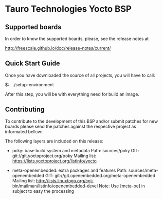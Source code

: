 Tauro Technologies Yocto BSP
===============================

Supported boards
----------------

In order to know the supported boards, please, see the release notes at

   http://freescale.github.io/doc/release-notes/current/

Quick Start Guide
-----------------

Once you have downloaded the source of all projects, you will have to
call:

$: . ./setup-environment <build directory>

After this step, you will be with everything need for build an image.

Contributing
------------

To contribute to the development of this BSP and/or submit patches for
new boards please send the patches against the respective project as
informated bellow:

The following layers are included on this release:

 * poky: base build system and metadata
   Path: sources/poky
   GIT: git://git.yoctoproject.org/poky
   Mailing list: https://lists.yoctoproject.org/listinfo/yocto

 * meta-openembedded: extra packages and features
   Path: sources/meta-openembedded
   GIT: git://git.openembedded.org/meta-openembedded
   Mailing list: http://lists.linuxtogo.org/cgi-bin/mailman/listinfo/openembedded-devel
   Note: Use [meta-oe] in subject to easy the processing


